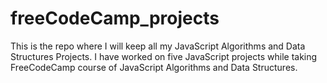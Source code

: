 # freeCodeCamp_projects
This is the repo where I will keep all my JavaScript Algorithms and Data Structures Projects. 
I have worked on five JavaScript projects while taking FreeCodeCamp course of JavaScript Algorithms and Data Structures.
